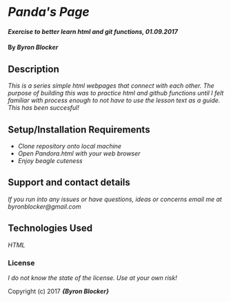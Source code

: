# _Panda's Page_

#### _Exercise to better learn html and git functions, 01.09.2017_

#### By _**Byron Blocker**_

## Description

_This is a series simple html webpages that connect with each other. The purpose of building this was to practice html and github functions until I felt familiar with process enough to not have to use the lesson text as a guide. This has been succesful!_

## Setup/Installation Requirements

* _Clone repository onto local machine_
* _Open Pandora.html with your web browser_
* _Enjoy beagle cuteness_


## Support and contact details

_If you run into any issues or have questions, ideas or concerns email me at byronblocker@gmail.com_

## Technologies Used

_HTML_

### License

*I do not know the state of the license. Use at your own risk!*

Copyright (c) 2017 **_{Byron Blocker}_**
